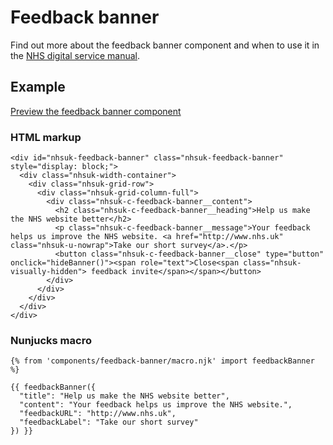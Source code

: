 # Feedback banner

Find out more about the feedback banner component and when to use it in the [NHS digital service manual](https://beta.nhs.uk/service-manual/).

## Example

[Preview the feedback banner component]()

### HTML markup

    <div id="nhsuk-feedback-banner" class="nhsuk-feedback-banner" style="display: block;">
      <div class="nhsuk-width-container">
        <div class="nhsuk-grid-row">
          <div class="nhsuk-grid-column-full">
            <div class="nhsuk-c-feedback-banner__content">
              <h2 class="nhsuk-c-feedback-banner__heading">Help us make the NHS website better</h2>
              <p class="nhsuk-c-feedback-banner__message">Your feedback helps us improve the NHS website. <a href="http://www.nhs.uk" class="nhsuk-u-nowrap">Take our short survey</a>.</p>
              <button class="nhsuk-c-feedback-banner__close" type="button" onclick="hideBanner()"><span role="text">Close<span class="nhsuk-visually-hidden"> feedback invite</span></span></button>
            </div>
          </div>
        </div>
      </div>
    </div>

### Nunjucks macro

    {% from 'components/feedback-banner/macro.njk' import feedbackBanner %}

    {{ feedbackBanner({
      "title": "Help us make the NHS website better",
      "content": "Your feedback helps us improve the NHS website.",
      "feedbackURL": "http://www.nhs.uk",
      "feedbackLabel": "Take our short survey"
    }) }}
